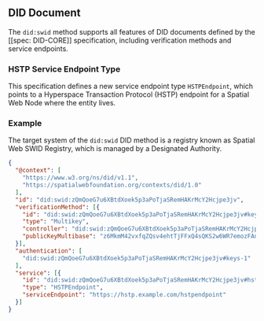 ## DID Document

The `did:swid` method supports all features of DID documents defined by the [[spec: DID-CORE]]
specification, including verification methods and service endpoints.

### HSTP Service Endpoint Type

This specification defines a new service endpoint type `HSTPEndpoint`, which points to a
Hyperspace Transaction Protocol (HSTP) endpoint for a Spatial Web Node where the entity
lives.

### Example

The target system of the `did:swid` DID method is a registry known as Spatial
Web SWID Registry, which is managed by a Designated Authority.

```json
{
  "@context": [
    "https://www.w3.org/ns/did/v1.1",
    "https://spatialwebfoundation.org/contexts/did/1.0"
  ],
  "id": "did:swid:zQmQoeG7u6XBtdXoek5p3aPoTjaSRemHAKrMcY2Hcjpe3jv",
  "verificationMethod": [{
    "id": "did:swid:zQmQoeG7u6XBtdXoek5p3aPoTjaSRemHAKrMcY2Hcjpe3jv#keys-1",
    "type": "Multikey",
    "controller": "did:swid:zQmQoeG7u6XBtdXoek5p3aPoTjaSRemHAKrMcY2Hcjpe3jv",
    "publicKeyMultibase": "z6MkmM42vxfqZQsv4ehtTjFFxQ4sQKS2w6WR7emozFAn5cxu"
  }],
  "authentication": [
    "did:swid:zQmQoeG7u6XBtdXoek5p3aPoTjaSRemHAKrMcY2Hcjpe3jv#keys-1"
  ],
  "service": [{
    "id": "did:swid:zQmQoeG7u6XBtdXoek5p3aPoTjaSRemHAKrMcY2Hcjpe3jv#hstp",
    "type": "HSTPEndpoint",
    "serviceEndpoint": "https://hstp.example.com/hstpendpoint"
  }]
}
```
